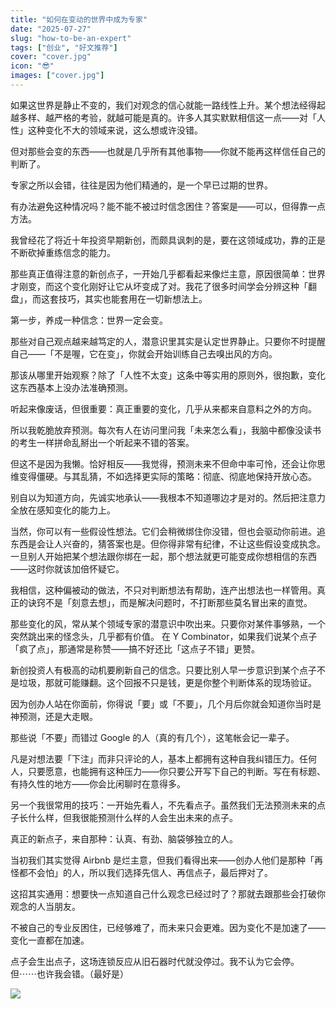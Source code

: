 ```yaml
---
title: "如何在变动的世界中成为专家"
date: "2025-07-27"
slug: "how-to-be-an-expert"
tags: ["创业", "好文推荐"]
cover: "cover.jpg"
icon: "😎"
images: ["cover.jpg"]
---
```

如果这世界是静止不变的，我们对观念的信心就能一路线性上升。某个想法经得起越多样、越严格的考验，就越可能是真的。许多人其实默默相信这一点——对「人性」这种变化不大的领域来说，这么想或许没错。



但对那些会变的东西——也就是几乎所有其他事物——你就不能再这样信任自己的判断了。



专家之所以会错，往往是因为他们精通的，是一个早已过期的世界。



有办法避免这种情况吗？能不能不被过时信念困住？答案是——可以，但得靠一点方法。



我曾经花了将近十年投资早期新创，而颇具讽刺的是，要在这领域成功，靠的正是不断砍掉重练信念的能力。



那些真正值得注意的新创点子，一开始几乎都看起来像烂主意，原因很简单：世界才刚变，而这个变化刚好让它从坏变成了对。我花了很多时间学会分辨这种「翻盘」，而这套技巧，其实也能套用在一切新想法上。



第一步，养成一种信念：世界一定会变。



那些对自己观点越来越笃定的人，潜意识里其实是认定世界静止。只要你不时提醒自己——「不是喔，它在变」，你就会开始训练自己去嗅出风的方向。



那该从哪里开始观察？除了「人性不太变」这条中等实用的原则外，很抱歉，变化这东西基本上没办法准确预测。



听起来像废话，但很重要：真正重要的变化，几乎从来都来自意料之外的方向。



所以我乾脆放弃预测。每次有人在访问里问我「未来怎么看」，我脑中都像没读书的考生一样拼命乱掰出一个听起来不错的答案。



但这不是因为我懒。恰好相反——我觉得，预测未来不但命中率可怜，还会让你思维变得僵硬。与其乱猜，不如选择更实际的策略：彻底、彻底地保持开放心态。



别自以为知道方向，先诚实地承认——我根本不知道哪边才是对的。然后把注意力全放在感知变化的能力上。



当然，你可以有一些假设性想法。它们会稍微绑住你没错，但也会驱动你前进。追东西是会让人兴奋的，猜答案也是。但你得非常有纪律，不让这些假设变成执念。
一旦别人开始把某个想法跟你绑在一起，那个想法就更可能变成你想相信的东西——这时你就该加倍怀疑它。



我相信，这种偏被动的做法，不只对判断想法有帮助，连产出想法也一样管用。真正的诀窍不是「刻意去想」，而是解决问题时，不打断那些莫名冒出来的直觉。



那些变化的风，常从某个领域专家的潜意识中吹出来。只要你对某件事够熟，一个突然跳出来的怪念头，几乎都有价值。
在 Y Combinator，如果我们说某个点子「疯了点」，那通常是称赞——搞不好还比「这点子不错」更赞。



新创投资人有极高的动机要刷新自己的信念。只要比别人早一步意识到某个点子不是垃圾，那就可能赚翻。这个回报不只是钱，更是你整个判断体系的现场验证。



因为创办人站在你面前，你得说「要」或「不要」，几个月后你就会知道你当时是神预测，还是大走眼。



那些说「不要」而错过 Google 的人（真的有几个），这笔帐会记一辈子。



凡是对想法要「下注」而非只评论的人，基本上都拥有这种自我纠错压力。任何人，只要愿意，也能拥有这种压力——你只要公开写下自己的判断。写在有标题、有持久性的地方——你会比闲聊时在意得多。



另一个我很常用的技巧：一开始先看人，不先看点子。虽然我们无法预测未来的点子长什么样，但我很能预测什么样的人会生出未来的点子。



真正的新点子，来自那种：认真、有劲、脑袋够独立的人。



当初我们其实觉得 Airbnb 是烂主意，但我们看得出来——创办人他们是那种「再怪都不会怕」的人，所以我们选择先信人、再信点子，最后押对了。



这招其实通用：想要快一点知道自己什么观念已经过时了？那就去跟那些会打破你观念的人当朋友。



不被自己的专业反困住，已经够难了，而未来只会更难。因为变化不是加速了——变化一直都在加速。



点子会生出点子，这场连锁反应从旧石器时代就没停过。我不认为它会停。
但⋯⋯也许我会错。（最好是）




![](https://prod-files-secure.s3.us-west-2.amazonaws.com/112d0858-5090-4d34-a606-b75eb8d65fd2/46476355-9cf3-4e99-9b7a-3531bc426380/1000202064.png?X-Amz-Algorithm=AWS4-HMAC-SHA256&X-Amz-Content-Sha256=UNSIGNED-PAYLOAD&X-Amz-Credential=ASIAZI2LB466WS3MR6S4%2F20250809%2Fus-west-2%2Fs3%2Faws4_request&X-Amz-Date=20250809T143450Z&X-Amz-Expires=3600&X-Amz-Security-Token=IQoJb3JpZ2luX2VjEIP%2F%2F%2F%2F%2F%2F%2F%2F%2F%2FwEaCXVzLXdlc3QtMiJHMEUCIQDvXyzcWjCJHkdYy9tAByIAFw3xDfuxALurbFAQiBCOJwIgJPEt%2Bc3SsovYiu8WtB6Tv7CS3TvyvN6JuserxLDBpWgqiAQIvP%2F%2F%2F%2F%2F%2F%2F%2F%2F%2FARAAGgw2Mzc0MjMxODM4MDUiDHnZBcVE4bt%2FDc4JdircA0NjRCQpB4M58sdI0pdSucSmbycmnChLaknuIMCJzVtp8k38JktielXM6iVNSK2n6IL9fust47KM2jKVu2Pg23cgw%2Fb7p6n3fuX7c0Sej4UxmW454sFXhLCSmR5gj42NF70XxE%2Bl%2Fnfo4IHiDdwlyaSmqFD2Tu3jURK4P6irrc5A4Kr0jlRqLGYVK80fs2H2vCnNHrx2N9aubxgZJM%2BhxPxQEWULCKZCBXkwYhBjacIHozcQcJgDib9QtcFU0cYtuRjyzDnqKNAdTSOz2nDtFULBIyl0IjfbmiesHIRhxd0AV%2FPJO5PBW9jsfBrrnY6wWWskr7asqykQkY6iYhV%2BXMzgt%2FlgrNEgOHb8IXjhNDghNeDaP%2BRsCAPi0Vss%2BJlPpm3YJTMuNqh0fMoO9sWgIDsXQvZ%2FvrJXuJco1yTe57KYlUIGiW5cf2KPFiDBQPemosRFdguIFjjhPPVqRzdQFBJZDAKGnWXsbp0mCQZqn2quhX3vDHLKBGWzeOkQ7TSCGP%2BOrUtL5VP3nkK7nQ6HY11107sVLSorp8K2yAOPyMiXG0VrgvWABArbrUmsPSuCxbUe0GSwPO4qTfrs2YBtYko208l5s%2B6qI1FmrfG%2BkzJkdPh0tWA4%2FvoWphPuMLvR3MQGOqUBbwvdADS4fgpCJsXwLISTGIML%2FPimTLsGvEkQBx7%2B8KJJR8GWTzbvYx8%2BIXXg9t277u5gkWbmrHsHGa%2F89Tz5a9gt3fJWvEqNzTwALTXePhRSRN0lB7t8bWjuLcGwcRSMhyQVaGg5ioIKQHXb9BJOTnBx7i7eUCNK7ekPQIDBdUNkFl7ZKrqcI8nVc19m5py6otbIEvAf91eOENrEJLIueSE3HQCd&X-Amz-Signature=2a098b2f661652ac9a01180a8169032061f1f25cf45798ffba24ffc16afe6373&X-Amz-SignedHeaders=host&x-amz-checksum-mode=ENABLED&x-id=GetObject)

